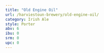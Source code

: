 ```yaml
---
title: "Old Engine Oil"
url: /harviestoun-brewery/old-engine-oil/
category: Irish Ale
style: Porter
abv: 6
ibu: 0
srm: 0
upc: 0
---
```



